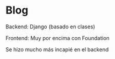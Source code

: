 # Blog

Backend: Django (basado en clases)

Frontend: Muy por encima con Foundation

Se hizo mucho más incapié en el backend
